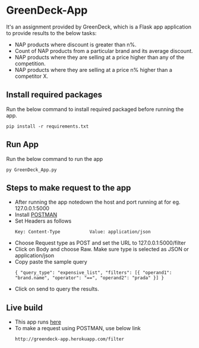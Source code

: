 # GreenDeck-App

It's an assignment provided by GreenDeck, which is a Flask app application to provide results to the below tasks:

  - NAP products where discount is greater than n%.
  - Count of NAP products from a particular brand and its average discount.
  - NAP products where they are selling at a price higher than any of the competition.
  - NAP products where they are selling at a price n% higher than a competitor X.

## Install required packages

Run the below command to install required packaged before running the app.

```
pip install -r requirements.txt
```

## Run App

Run the below command to run the app

```
py GreenDeck_App.py
```
## Steps to make request to the app
  - After running the app notedown the host and port running at for eg. 127.0.0.1:5000
  - Install [POSTMAN](https://www.postman.com/downloads/)
  - Set Headers as follows
    ```
    Key: Content-Type           Value: application/json
    ```
  - Choose Request type as POST and set the URL to 127.0.0.1:5000/filter
  - Click on Body and choose Raw. Make sure type is selected as JSON or application/json
  - Copy paste the sample query
    ```
    { "query_type": "expensive_list", "filters": [{ "operand1": "brand.name", "operator": "==", "operand2": "prada" }] }
    ```
  - Click on send to query the results.
  
## Live build

  - This app runs [here](http://greendeck-app.herokuapp.com/)
  - To make a request using POSTMAN, use below link
    ```
    http://greendeck-app.herokuapp.com/filter
    ```

